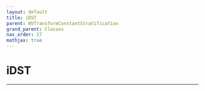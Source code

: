 ```yaml
---
layout: default
title: iDST
parent: WVTransformConstantStratification
grand_parent: Classes
nav_order: 27
mathjax: true
---
```


#  iDST




---

